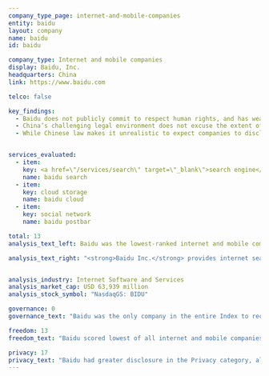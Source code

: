 ```yaml
---
company_type_page: internet-and-mobile-companies
entity: baidu
layout: company
name: baidu
id: baidu

company_type: Internet and mobile companies
display: Baidu, Inc.
headquarters: China
link: https://www.baidu.com

telco: false

key_findings:
  - Baidu does not publicly commit to respect human rights, and has weak disclosure of policies affecting users’ freedom of expression and privacy.
  - China’s challenging legal environment does not excuse the extent of Baidu’s poor disclosure about the collection and other handling of user information, or lack of basic information about its security practices.
  - While Chinese law makes it unrealistic to expect companies to disclose most information about government requests, the company should make clearer disclosures about whether and how it shares data with non-governmental parties and under what circumstances.


services_evaluated:
  - item:
    key: <a href=\"/services/search\" target=\"_blank\">search engine</a>
    name: baidu search  
  - item:
    key: cloud storage
    name: baidu cloud
  - item:
    key: social network
    name: baidu postbar

total: 13
analysis_text_left: Baidu was the lowest-ranked internet and mobile company evaluated and received the third-lowest score in the Index overall. Baidu is new to the Index, joining Tencent as the second Chinese company evaluated. The 2016 *Freedom on the Net* report by Freedom House rated China’s internet environment as <a href=\"https://freedomhouse.org/report/freedom-net/2016/china\" target=\"_blank\">""Not Free""</a> with China scoring the lowest of all countries reviewed. While many aspects of Baidu’s poor performance can be blamed on China’s legal and regulatory environment, the company can be held responsible for poor disclosure on most of the indicators related to how a company handles and secures user information. The fact that Tencent outperformed Baidu on several such indicators (in some cases substantially) proves that the legal environment does not fully excuse Baidu’s poor performance

analysis_text_right: "<strong>Baidu Inc.</strong> provides internet search services, in China and internationally. Other services offered include cloud storage, maps, an encyclopedia, and more. Baidu PostBar is an online social network based around discussion topics that are closely integrated with Baidu Search. Baidu also provides online marketing services, from which it derives the majority of its revenue."


analysis_industry: Internet Software and Services
analysis_market_cap: USD 63,939 million
analysis_stock_symbol: "NasdaqGS: BIDU"

governance: 0
governance_text: "Baidu was the only company in the entire Index to receive no credit in the Governance category. The company did not publicly commit to uphold freedom of expression or privacy as human rights (G1), or give any evidence of senior-level oversight over these issues (G2). It did not disclose an employee training or a whistleblower program related to freedom of expression and privacy (G3), if it conducts human rights due diligence (G4), or if the company engages with stakeholders on freedom of expression or privacy issues (G5). Baidu also offered no evidence of grievance and remedy mechanisms for users to report infringements of their freedom of expression and privacy (G6)."

freedom: 13
freedom_text: "Baidu scored lowest of all internet and mobile companies in the Freedom of Expression category, just below Tencent.<br /><br /> <strong>Content and account restriction requests:</strong> Baidu disclosed less on these indicators than any internet and mobile company evaluated (F3, F4, F8). The company received some credit for its disclosure of what types of content or activities are prohibited on its services (F3). Notably, this indicator rewards companies for the clarity of their rules, rather than for respecting users' freedom of expression rights <i>per se</i>. Baidu did not disclose if it notifies users when their content or accounts have been restricted (F8).<br /><br /> <strong>Requests for account or content restriction:</strong> Baidu was one of only two internet and mobile companies to receive no credit on these indicators (F5-F7). It did not disclose information about its process for responding to government or private requests to restrict content or accounts (F5), nor did it publish data about these requests it receives (F6, F7).<br /><br /> <strong> Identity policy:</strong> The company disclosed that it requires users to verify their identity with a government-issued ID for all services. A rule issued by the standing committee of the National People’s Congress in 2012 <a href=\"https://chinacopyrightandmedia.wordpress.com/2012/12/28/national-peoples-congress-standing-committee-decision-concerning-strengthening-network-information-protection/\" target=\"_blank\">requires internet companies to do so (F11).</a>"

privacy: 17
privacy_text: "Baidu had greater disclosure in the Privacy category, although it still scored substantially lower than all other internet and mobile companies, including Tencent.<br /><br /> <strong>Handling of user information:</strong> Baidu disclosed less than all internet and mobile companies about how it handles user information (P3-P9). It provided some disclosure of the types of user information it may collect (P3), but gave less information about what is shared (P4), and why (P5). Baidu disclosed nothing about how long it retains this information (P6). The law requires retention for 60 days but does not forbid disclosure of that fact.<br /><br /> <strong>Requests for user information:</strong> Baidu disclosed almost nothing about how it handles government and private requests for user information, earning equally low scores on these indicators as Tencent (P10-P12). Chinese law makes it unrealistic to expect companies to disclose most information about government requests, Baidu should be able to reveal if and when it shares data with private parties and under what circumstances. The company did not disclose if it notifies users when governments or private parties requests their information (P12). <br /><br /> <strong>Security:</strong> Baidu had the least amount of disclosure of all internet and mobile companies on this set of indicators (P13-P18). Baidu disclosed no institutional processes to ensure the security of its products and services (P13) or address data breaches (P15). Unlike Tencent it disclosed no information about efforts to address security vulnerabilities (P14)."
---
```

